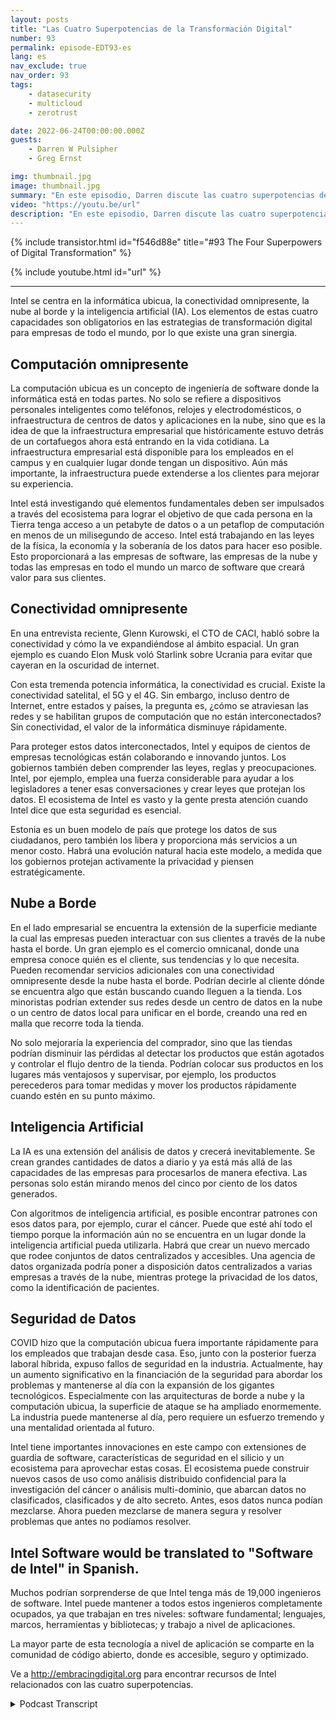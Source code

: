 ```yaml
---
layout: posts
title: "Las Cuatro Superpotencias de la Transformación Digital"
number: 93
permalink: episode-EDT93-es
lang: es
nav_exclude: true
nav_order: 93
tags:
    - datasecurity
    - multicloud
    - zerotrust

date: 2022-06-24T00:00:00.000Z
guests:
    - Darren W Pulsipher
    - Greg Ernst

img: thumbnail.jpg
image: thumbnail.jpg
summary: "En este episodio, Darren discute las cuatro superpotencias de la transformación digital con Greg Ernst de Intel, Vicepresidente Corporativo de Ventas para las Américas. Computación omnipresente, Conectividad pervasiva, Nube al borde, Inteligencia artificial."
video: "https://youtu.be/url"
description: "En este episodio, Darren discute las cuatro superpotencias de la transformación digital con Greg Ernst de Intel, Vicepresidente Corporativo de Ventas para las Américas. Computación omnipresente, Conectividad pervasiva, Nube al borde, Inteligencia artificial."
---
```


<div>
{% include transistor.html id="f546d88e" title="#93 The Four Superpowers of Digital Transformation" %}

{% include youtube.html id="url" %}
</div>

---

Intel se centra en la informática ubicua, la conectividad omnipresente, la nube al borde y la inteligencia artificial (IA). Los elementos de estas cuatro capacidades son obligatorios en las estrategias de transformación digital para empresas de todo el mundo, por lo que existe una gran sinergia.

## Computación omnipresente

La computación ubicua es un concepto de ingeniería de software donde la informática está en todas partes. No solo se refiere a dispositivos personales inteligentes como teléfonos, relojes y electrodomésticos, o infraestructura de centros de datos y aplicaciones en la nube, sino que es la idea de que la infraestructura empresarial que históricamente estuvo detrás de un cortafuegos ahora está entrando en la vida cotidiana. La infraestructura empresarial está disponible para los empleados en el campus y en cualquier lugar donde tengan un dispositivo. Aún más importante, la infraestructura puede extenderse a los clientes para mejorar su experiencia.

Intel está investigando qué elementos fundamentales deben ser impulsados a través del ecosistema para lograr el objetivo de que cada persona en la Tierra tenga acceso a un petabyte de datos o a un petaflop de computación en menos de un milisegundo de acceso. Intel está trabajando en las leyes de la física, la economía y la soberanía de los datos para hacer eso posible. Esto proporcionará a las empresas de software, las empresas de la nube y todas las empresas en todo el mundo un marco de software que creará valor para sus clientes.

## Conectividad omnipresente

En una entrevista reciente, Glenn Kurowski, el CTO de CACI, habló sobre la conectividad y cómo la ve expandiéndose al ámbito espacial. Un gran ejemplo es cuando Elon Musk voló Starlink sobre Ucrania para evitar que cayeran en la oscuridad de internet.

Con esta tremenda potencia informática, la conectividad es crucial. Existe la conectividad satelital, el 5G y el 4G. Sin embargo, incluso dentro de Internet, entre estados y países, la pregunta es, ¿cómo se atraviesan las redes y se habilitan grupos de computación que no están interconectados? Sin conectividad, el valor de la informática disminuye rápidamente.

Para proteger estos datos interconectados, Intel y equipos de cientos de empresas tecnológicas están colaborando e innovando juntos. Los gobiernos también deben comprender las leyes, reglas y preocupaciones. Intel, por ejemplo, emplea una fuerza considerable para ayudar a los legisladores a tener esas conversaciones y crear leyes que protejan los datos. El ecosistema de Intel es vasto y la gente presta atención cuando Intel dice que esta seguridad es esencial.

Estonia es un buen modelo de país que protege los datos de sus ciudadanos, pero también los libera y proporciona más servicios a un menor costo. Habrá una evolución natural hacia este modelo, a medida que los gobiernos protejan activamente la privacidad y piensen estratégicamente.

## Nube a Borde

En el lado empresarial se encuentra la extensión de la superficie mediante la cual las empresas pueden interactuar con sus clientes a través de la nube hasta el borde. Un gran ejemplo es el comercio omnicanal, donde una empresa conoce quién es el cliente, sus tendencias y lo que necesita. Pueden recomendar servicios adicionales con una conectividad omnipresente desde la nube hasta el borde. Podrían decirle al cliente dónde se encuentra algo que están buscando cuando lleguen a la tienda. Los minoristas podrían extender sus redes desde un centro de datos en la nube o un centro de datos local para unificar en el borde, creando una red en malla que recorre toda la tienda.

No solo mejoraría la experiencia del comprador, sino que las tiendas podrían disminuir las pérdidas al detectar los productos que están agotados y controlar el flujo dentro de la tienda. Podrían colocar sus productos en los lugares más ventajosos y supervisar, por ejemplo, los productos perecederos para tomar medidas y mover los productos rápidamente cuando estén en su punto máximo.

## Inteligencia Artificial

La IA es una extensión del análisis de datos y crecerá inevitablemente. Se crean grandes cantidades de datos a diario y ya está más allá de las capacidades de las empresas para procesarlos de manera efectiva. Las personas solo están mirando menos del cinco por ciento de los datos generados.

Con algoritmos de inteligencia artificial, es posible encontrar patrones con esos datos para, por ejemplo, curar el cáncer. Puede que esté ahí todo el tiempo porque la información aún no se encuentra en un lugar donde la inteligencia artificial pueda utilizarla. Habrá que crear un nuevo mercado que rodee conjuntos de datos centralizados y accesibles. Una agencia de datos organizada podría poner a disposición datos centralizados a varias empresas a través de la nube, mientras protege la privacidad de los datos, como la identificación de pacientes.

## Seguridad de Datos

COVID hizo que la computación ubicua fuera importante rápidamente para los empleados que trabajan desde casa. Eso, junto con la posterior fuerza laboral híbrida, expuso fallos de seguridad en la industria. Actualmente, hay un aumento significativo en la financiación de la seguridad para abordar los problemas y mantenerse al día con la expansión de los gigantes tecnológicos. Especialmente con las arquitecturas de borde a nube y la computación ubicua, la superficie de ataque se ha ampliado enormemente. La industria puede mantenerse al día, pero requiere un esfuerzo tremendo y una mentalidad orientada al futuro.

Intel tiene importantes innovaciones en este campo con extensiones de guardia de software, características de seguridad en el silicio y un ecosistema para aprovechar estas cosas. El ecosistema puede construir nuevos casos de uso como análisis distribuido confidencial para la investigación del cáncer o análisis multi-dominio, que abarcan datos no clasificados, clasificados y de alto secreto. Antes, esos datos nunca podían mezclarse. Ahora pueden mezclarse de manera segura y resolver problemas que antes no podíamos resolver.

## Intel Software would be translated to "Software de Intel" in Spanish.

Muchos podrían sorprenderse de que Intel tenga más de 19,000 ingenieros de software. Intel puede mantener a todos estos ingenieros completamente ocupados, ya que trabajan en tres niveles: software fundamental; lenguajes, marcos, herramientas y bibliotecas; y trabajo a nivel de aplicaciones.

La mayor parte de esta tecnología a nivel de aplicación se comparte en la comunidad de código abierto, donde es accesible, seguro y optimizado.

Ve a http://embracingdigital.org para encontrar recursos de Intel relacionados con las cuatro superpotencias.



<details>
<summary> Podcast Transcript </summary>

<p></p>

</details>
